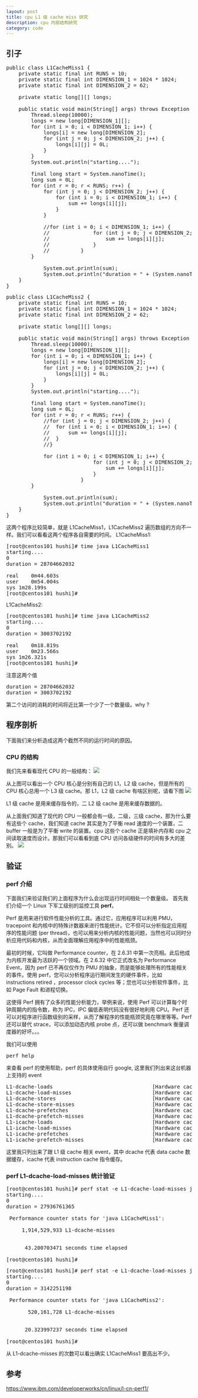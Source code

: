 ```yaml
---
layout: post
title: cpu L1 级 cache miss 研究
description: cpu 内部结构研究
category: code
---
```

## 引子
<pre>
public class L1CacheMiss1 {
	private static final int RUNS = 10;
	private static final int DIMENSION_1 = 1024 * 1024;
	private static final int DIMENSION_2 = 62;

	private static long[][] longs;

	public static void main(String[] args) throws Exception {
		Thread.sleep(10000);
		longs = new long[DIMENSION_1][];
		for (int i = 0; i < DIMENSION_1; i++) {
			longs[i] = new long[DIMENSION_2];
			for (int j = 0; j < DIMENSION_2; j++) {
				longs[i][j] = 0L;
			}
		}
		System.out.println("starting....");

		final long start = System.nanoTime();
		long sum = 0L;
		for (int r = 0; r < RUNS; r++) {
			for (int j = 0; j < DIMENSION_2; j++) {
				for (int i = 0; i < DIMENSION_1; i++) {
					sum += longs[i][j];
				}
			}

			//for (int i = 0; i < DIMENSION_1; i++) {
			//				for (int j = 0; j < DIMENSION_2; j++) {
			//					sum += longs[i][j];
			//				}
			//			}
		}

			System.out.println(sum);
			System.out.println("duration = " + (System.nanoTime() - start));
	}
}
</pre>

<pre>
public class L1CacheMiss2 {
	private static final int RUNS = 10;
	private static final int DIMENSION_1 = 1024 * 1024;
	private static final int DIMENSION_2 = 62;

	private static long[][] longs;

	public static void main(String[] args) throws Exception {
		Thread.sleep(10000);
		longs = new long[DIMENSION_1][];
		for (int i = 0; i < DIMENSION_1; i++) {
			longs[i] = new long[DIMENSION_2];
			for (int j = 0; j < DIMENSION_2; j++) {
				longs[i][j] = 0L;
			}
		}
		System.out.println("starting....");

		final long start = System.nanoTime();
		long sum = 0L;
		for (int r = 0; r < RUNS; r++) {
			//for (int j = 0; j < DIMENSION_2; j++) {
			//	for (int i = 0; i < DIMENSION_1; i++) {
			//		sum += longs[i][j];
			//	}
			//}

			for (int i = 0; i < DIMENSION_1; i++) {
							for (int j = 0; j < DIMENSION_2; j++) {
								sum += longs[i][j];
							}
						}
		}

			System.out.println(sum);
			System.out.println("duration = " + (System.nanoTime() - start));
	}
}
</pre>

这两个程序比较简单，就是  L1CacheMiss1，L1CacheMiss2 遍历数组的方向不一样。我们可以看看这两个程序各自需要的时间。
L1CacheMiss1:

<pre>
[root@centos101 hushi]# time java L1CacheMiss1
starting....
0
duration = 28704662032

real	0m44.603s
user	0m54.004s
sys	1m28.199s
[root@centos101 hushi]#
</pre>

L1CacheMiss2:

<pre>
[root@centos101 hushi]# time java L1CacheMiss2
starting....
0
duration = 3003702192

real	0m18.819s
user	0m23.566s
sys	1m26.321s
[root@centos101 hushi]#
</pre>

注意这两个值
<pre>
duration = 28704662032
duration = 3003702192
</pre>

第二个访问的消耗的时间将近比第一个少了一个数量级。why ?

## 程序剖析
下面我们来分析造成这两个截然不同的运行时间的原因。

### CPU 的结构
我们先来看看现代 CPU 的一般结构：
![](http://7tsy8h.com1.z0.glb.clouddn.com/cpu_cache.jpg?watermark/2/text/cG93ZXIgYnkgLTEw/fontsize/500/font/Y291cmllciBuZXc=/fill/I2ZmMDAwMA==)

从上图可以看出一个 CPU 核心是分别有自己的 L1，L2 级 cache，但是所有的 CPU 核心总用一个 L3 级 cache。那 L1，L2 级 cache 有啥区别呢，请看下图
![](http://7tsy8h.com1.z0.glb.clouddn.com/cpu_l1_l2.png)

L1 级 cache 是用来缓存指令的，二 L2 级 cache 是用来缓存数据的。

从上面我们知道了现代的 CPU 一般都会有一级，二级，三级 cache，那为什么要有这些个 cache，我们知道 cache 其实是为了平衡 read 速度的一个装置，二 buffer 一般是为了平衡 write 的装置。cpu 这些个 cache 正是填补内存和 cpu 之间读取速度而设计。那我们可以看看到底 CPU 访问各级硬件的时间有多大的差别。
![](http://7tsy8h.com1.z0.glb.clouddn.com/cpu_load_time.png)

## 验证

### perf 介绍
下面我们来验证我们的上面程序为什么会出现运行时间相处一个数量级。
首先我们介绍一个 Linux 下军工级别的监控工具 **perf**。

Perf 是用来进行软件性能分析的工具。通过它，应用程序可以利用 PMU，tracepoint 和内核中的特殊计数器来进行性能统计。它不但可以分析指定应用程序的性能问题 (per thread)，也可以用来分析内核的性能问题，当然也可以同时分析应用代码和内核，从而全面理解应用程序中的性能瓶颈。

最初的时候，它叫做 Performance counter，在 2.6.31 中第一次亮相。此后他成为内核开发最为活跃的一个领域。在 2.6.32 中它正式改名为 Performance Event，因为 perf 已不再仅仅作为 PMU 的抽象，而是能够处理所有的性能相关的事件。使用 perf，您可以分析程序运行期间发生的硬件事件，比如 instructions retired ，processor clock cycles 等；您也可以分析软件事件，比如 Page Fault 和进程切换。

这使得 Perf 拥有了众多的性能分析能力，举例来说，使用 Perf 可以计算每个时钟周期内的指令数，称为 IPC，IPC 偏低表明代码没有很好地利用 CPU。Perf 还可以对程序进行函数级别的采样，从而了解程序的性能瓶颈究竟在哪里等等。Perf 还可以替代 strace，可以添加动态内核 probe 点，还可以做 benchmark 衡量调度器的好坏。。。

我们可以使用

<pre>perf help</pre>

来查看 perf 的使用帮助，perf 的具体使用自行 google, 这里我们列出来这台机器上支持的 event

<pre>
L1-dcache-loads                                [Hardware cache event]
L1-dcache-load-misses                          [Hardware cache event]
L1-dcache-stores                               [Hardware cache event]
L1-dcache-store-misses                         [Hardware cache event]
L1-dcache-prefetches                           [Hardware cache event]
L1-dcache-prefetch-misses                      [Hardware cache event]
L1-icache-loads                                [Hardware cache event]
L1-icache-load-misses                          [Hardware cache event]
L1-icache-prefetches                           [Hardware cache event]
L1-icache-prefetch-misses                      [Hardware cache event]
</pre>

这里我只列出来了跟 L1 级 cache 相关 event，其中 dcache 代表 data cache 数据缓存，icache 代表 instruction cache 指令缓存。

### perf L1-dcache-load-misses 统计验证

<pre>
[root@centos101 hushi]# perf stat -e L1-dcache-load-misses java L1CacheMiss1
starting....
0
duration = 27936761365

 Performance counter stats for 'java L1CacheMiss1':

     1,914,529,933 L1-dcache-misses


      43.200703471 seconds time elapsed

[root@centos101 hushi]#
</pre>

<pre>
[root@centos101 hushi]# perf stat -e L1-dcache-load-misses java L1CacheMiss2
starting....
0
duration = 3142251198

 Performance counter stats for 'java L1CacheMiss2':

       520,161,728 L1-dcache-misses


      20.323997237 seconds time elapsed

[root@centos101 hushi]#
</pre>

从 L1-dcache-misses 的次数可以看出确实 L1CacheMiss1 要高出不少。

## 参考
https://www.ibm.com/developerworks/cn/linux/l-cn-perf1/

[-10]:    http://hushi55.github.io/  "-10"
